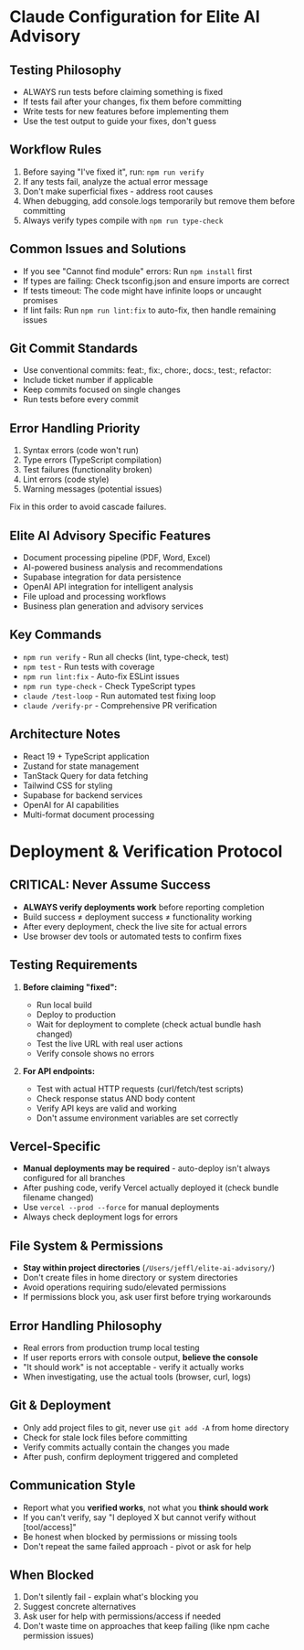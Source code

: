 # Claude Configuration for Elite AI Advisory

## Testing Philosophy
- ALWAYS run tests before claiming something is fixed
- If tests fail after your changes, fix them before committing
- Write tests for new features before implementing them
- Use the test output to guide your fixes, don't guess

## Workflow Rules
1. Before saying "I've fixed it", run: `npm run verify`
2. If any tests fail, analyze the actual error message
3. Don't make superficial fixes - address root causes
4. When debugging, add console.logs temporarily but remove them before committing
5. Always verify types compile with `npm run type-check`

## Common Issues and Solutions
- If you see "Cannot find module" errors: Run `npm install` first
- If types are failing: Check tsconfig.json and ensure imports are correct
- If tests timeout: The code might have infinite loops or uncaught promises
- If lint fails: Run `npm run lint:fix` to auto-fix, then handle remaining issues

## Git Commit Standards
- Use conventional commits: feat:, fix:, chore:, docs:, test:, refactor:
- Include ticket number if applicable
- Keep commits focused on single changes
- Run tests before every commit

## Error Handling Priority
1. Syntax errors (code won't run)
2. Type errors (TypeScript compilation)
3. Test failures (functionality broken)
4. Lint errors (code style)
5. Warning messages (potential issues)

Fix in this order to avoid cascade failures.

## Elite AI Advisory Specific Features
- Document processing pipeline (PDF, Word, Excel)
- AI-powered business analysis and recommendations
- Supabase integration for data persistence
- OpenAI API integration for intelligent analysis
- File upload and processing workflows
- Business plan generation and advisory services

## Key Commands
- `npm run verify` - Run all checks (lint, type-check, test)
- `npm test` - Run tests with coverage
- `npm run lint:fix` - Auto-fix ESLint issues
- `npm run type-check` - Check TypeScript types
- `claude /test-loop` - Run automated test fixing loop
- `claude /verify-pr` - Comprehensive PR verification

## Architecture Notes
- React 19 + TypeScript application
- Zustand for state management
- TanStack Query for data fetching
- Tailwind CSS for styling
- Supabase for backend services
- OpenAI for AI capabilities
- Multi-format document processing

# Deployment & Verification Protocol

## CRITICAL: Never Assume Success
- **ALWAYS verify deployments work** before reporting completion
- Build success ≠ deployment success ≠ functionality working
- After every deployment, check the live site for actual errors
- Use browser dev tools or automated tests to confirm fixes

## Testing Requirements
1. **Before claiming "fixed":**
   - Run local build
   - Deploy to production
   - Wait for deployment to complete (check actual bundle hash changed)
   - Test the live URL with real user actions
   - Verify console shows no errors

2. **For API endpoints:**
   - Test with actual HTTP requests (curl/fetch/test scripts)
   - Check response status AND body content
   - Verify API keys are valid and working
   - Don't assume environment variables are set correctly

## Vercel-Specific
- **Manual deployments may be required** - auto-deploy isn't always configured for all branches
- After pushing code, verify Vercel actually deployed it (check bundle filename changed)
- Use `vercel --prod --force` for manual deployments
- Always check deployment logs for errors

## File System & Permissions
- **Stay within project directories** (`/Users/jeffl/elite-ai-advisory/`)
- Don't create files in home directory or system directories
- Avoid operations requiring sudo/elevated permissions
- If permissions block you, ask user first before trying workarounds

## Error Handling Philosophy
- Real errors from production trump local testing
- If user reports errors with console output, **believe the console**
- "It should work" is not acceptable - verify it actually works
- When investigating, use the actual tools (browser, curl, logs)

## Git & Deployment
- Only add project files to git, never use `git add -A` from home directory
- Check for stale lock files before committing
- Verify commits actually contain the changes you made
- After push, confirm deployment triggered and completed

## Communication Style
- Report what you **verified works**, not what you **think should work**
- If you can't verify, say "I deployed X but cannot verify without [tool/access]"
- Be honest when blocked by permissions or missing tools
- Don't repeat the same failed approach - pivot or ask for help

## When Blocked
1. Don't silently fail - explain what's blocking you
2. Suggest concrete alternatives
3. Ask user for help with permissions/access if needed
4. Don't waste time on approaches that keep failing (like npm cache permission issues)